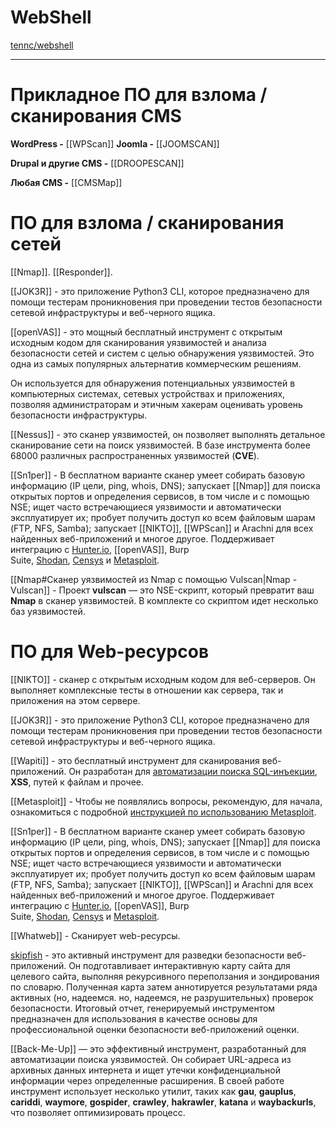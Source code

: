 # WebShell

[tennc/webshell](https://github.com/tennc/webshell)

---
# Прикладное ПО для взлома / сканирования CMS

**WordPress -** [[WPScan]]
**Joomla -** [[JOOMSCAN]]

**Drupal и другие CMS -** [[DROOPESCAN]]

**Любая CMS -** [[CMSMap]]

# ПО для взлома / сканирования сетей

[[Nmap]]. [[Responder]].

[[JOK3R]] - это приложение Python3 CLI, которое предназначено для помощи тестерам проникновения при проведении тестов безопасности сетевой инфраструктуры и веб-черного ящика. 

[[openVAS]] - это мощный бесплатный инструмент с открытым исходным кодом для сканирования уязвимостей и анализа безопасности сетей и систем с целью обнаружения уязвимостей. Это одна из самых популярных альтернатив коммерческим решениям.

Он используется для обнаружения потенциальных уязвимостей в компьютерных системах, сетевых устройствах и приложениях, позволяя администраторам и этичным хакерам оценивать уровень безопасности инфраструктуры.

[[Nessus]] - это сканер уязвимостей, он позволяет выполнять детальное сканирование сети на поиск уязвимостей. В базе инструмента более 68000 различных распространенных уязвимостей (**CVE**).

[[Sn1per]] - В бесплатном варианте сканер умеет собирать базовую информацию (IP цели, ping, whois, DNS); запускает [[Nmap]] для поиска открытых портов и определения сервисов, в том числе и с помощью NSE; ищет часто встречающиеся уязвимости и автоматически эксплуатирует их; пробует получить доступ ко всем файловым шарам (FTP, NFS, Samba); запускает [[NIKTO]], [[WPScan]] и Arachni для всех найденных веб-приложений и многое другое. Поддерживает интеграцию с [Hunter.io](https://spy-soft.net/hunter-io/), [[openVAS]], Burp Suite, [Shodan](https://spy-soft.net/shodan-kak-polzovatsya/), [Censys](https://spy-soft.net/how-to-use-censys/) и [Metasploit](https://spy-soft.net/how-to-use-metasploit/).

[[Nmap#Сканер уязвимостей из Nmap с помощью Vulscan|Nmap - Vulscan]] - Проект **vulscan** — это NSE-скрипт, который превратит ваш **Nmap** в сканер уязвимостей. В комплекте со скриптом идет несколько баз уязвимостей.

# ПО для Web-ресурсов

[[NIKTO]] - сканер с открытым исходным кодом для веб-серверов. Он выполняет комплексные тесты в отношении как сервера, так и приложения на этом сервере.

[[JOK3R]] - это приложение Python3 CLI, которое предназначено для помощи тестерам проникновения при проведении тестов безопасности сетевой инфраструктуры и веб-черного ящика. 

[[Wapiti]] - это бесплатный инструмент для сканирования веб-приложений. Он разработан для [автоматизации поиска SQL-инъекции](https://spy-soft.net/tools-to-automate-sql-injection/), **XSS**, путей к файлам и прочее.

[[Metasploit]] - Чтобы не появлялись вопросы, рекомендую, для начала, ознакомиться с подробной [инструкцией по использованию Metasploit](https://spy-soft.net/how-to-use-metasploit/).

[[Sn1per]] - В бесплатном варианте сканер умеет собирать базовую информацию (IP цели, ping, whois, DNS); запускает [[Nmap]] для поиска открытых портов и определения сервисов, в том числе и с помощью NSE; ищет часто встречающиеся уязвимости и автоматически эксплуатирует их; пробует получить доступ ко всем файловым шарам (FTP, NFS, Samba); запускает [[NIKTO]], [[WPScan]] и Arachni для всех найденных веб-приложений и многое другое. Поддерживает интеграцию с [Hunter.io](https://spy-soft.net/hunter-io/), [[openVAS]], Burp Suite, [Shodan](https://spy-soft.net/shodan-kak-polzovatsya/), [Censys](https://spy-soft.net/how-to-use-censys/) и [Metasploit](https://spy-soft.net/how-to-use-metasploit/).

[[Whatweb]] - Сканирует web-ресурсы.

[skipfish](https://github.com/spinkham/skipfish) - это активный инструмент для разведки безопасности веб-приложений. Он подготавливает интерактивную карту сайта для целевого сайта, выполняя рекурсивного переползания и зондирования по словарю. Полученная карта затем аннотируется результатами ряда активных (но, надеемся. но, надеемся, не разрушительных) проверок безопасности. Итоговый отчет, генерируемый инструментом предназначен для использования в качестве основы для профессиональной оценки безопасности веб-приложений оценки.

[[Back-Me-Up]] — это эффективный инструмент, разработанный для автоматизации поиска уязвимостей. Он собирает URL-адреса из архивных данных интернета и ищет утечки конфиденциальной информации через определенные расширения. В своей работе инструмент использует несколько утилит, таких как **gau**, **gauplus**, **cariddi**, **waymore**, **gospider**, **crawley**, **hakrawler**, **katana** и **waybackurls**, что позволяет оптимизировать процесс.

